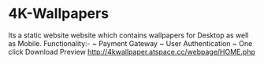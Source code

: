 # 4K-Wallpapers
Its a static website website which contains wallpapers for Desktop as well as Mobile.
Functionality:-
~ Payment Gateway
~ User Authentication
~ One click Download
Preview http://4kwallpaper.atspace.cc/webpage/HOME.php
